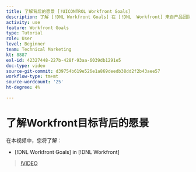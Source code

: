```yaml
---
title: 了解背后的愿景 [!UICONTROL Workfront Goals]
description: 了解 [!DNL Workfront Goals] 在 [!DNL  Workfront] 来自产品团队。
activity: use
feature: Workfront Goals
type: Tutorial
role: User
level: Beginner
team: Technical Marketing
kt: 8887
exl-id: 42327448-227b-428f-93aa-6039db1291e5
doc-type: video
source-git-commit: d39754b619e526e1a869deedb38dd2f2b43aee57
workflow-type: tm+mt
source-wordcount: '25'
ht-degree: 4%

---
```


# 了解Workfront目标背后的愿景

在本视频中，您将了解：

* [!DNL Workfront Goals] in [!DNL  Workfront]

>[!VIDEO](https://video.tv.adobe.com/v/335181/?quality=12)
